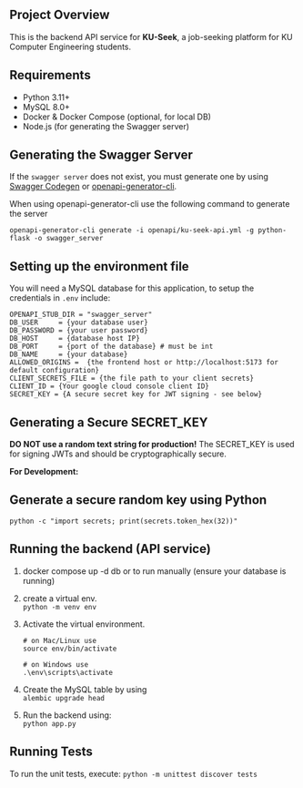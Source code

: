 ## Project Overview
This is the backend API service for **KU-Seek**, a job-seeking platform for KU Computer Engineering students.  


## Requirements
- Python 3.11+
- MySQL 8.0+
- Docker & Docker Compose (optional, for local DB)
- Node.js (for generating the Swagger server)


## Generating the Swagger Server
If the `swagger server` does not exist, you must generate one by using [Swagger Codegen](https://editor.swagger.io/) or [openapi-generator-cli](https://www.npmjs.com/package/@openapitools/openapi-generator-cli).

When using openapi-generator-cli use the following command to generate the server
```
openapi-generator-cli generate -i openapi/ku-seek-api.yml -g python-flask -o swagger_server
```

## Setting up the environment file
You will need a MySQL database for this application, to setup the credentials in `.env` include:
```
OPENAPI_STUB_DIR = "swagger_server"
DB_USER     = {your database user}
DB_PASSWORD = {your user password}
DB_HOST     = {database host IP}
DB_PORT     = {port of the database} # must be int
DB_NAME     = {your database}
ALLOWED_ORIGINS =  {the frontend host or http://localhost:5173 for default configuration}
CLIENT_SECRETS_FILE = {the file path to your client secrets}
CLIENT_ID = {Your google cloud console client ID}
SECRET_KEY = {A secure secret key for JWT signing - see below}
```

## Generating a Secure SECRET_KEY

**DO NOT use a random text string for production!** The SECRET_KEY is used for signing JWTs and should be cryptographically secure.

**For Development:**
## Generate a secure random key using Python
```
python -c "import secrets; print(secrets.token_hex(32))"
```

## Running the backend (API service)
1. docker compose up -d db
or to run manually (ensure your database is running)
1. create a virtual env. <br>```python -m venv env```
2. Activate the virtual environment.<br>
    ```
    # on Mac/Linux use
    source env/bin/activate
    
    # on Windows use
    .\env\scripts\activate
    ```
3. Create the MySQL table by using<br>
    ```alembic upgrade head```

4. Run the backend using:<br>
   ```python app.py```

## Running Tests
To run the unit tests, execute:
```python -m unittest discover tests```
